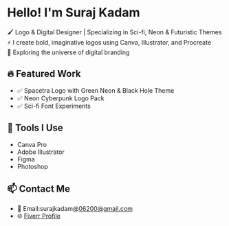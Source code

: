 # Hello! I'm Suraj Kadam 

🖌️ Logo & Digital Designer | Specializing in Sci-fi, Neon & Futuristic Themes  
⚡ I create bold, imaginative logos using Canva, Illustrator, and Procreate  
🚀 Exploring the universe of digital branding

## 🔥 Featured Work
- ✅ Spacetra Logo with Green Neon & Black Hole Theme
- ✅ Neon Cyberpunk Logo Pack
- ✅ Sci-fi Font Experiments
## 🧰 Tools I Use
- Canva Pro
- Adobe Illustrator
- Figma
- Photoshop

## 📫 Contact Me
- 📧 Email:surajkadam@06200@gmail.com
- 🌐 [Fiverr Profile](https://www.fiverr.com/kdm_design_art)
